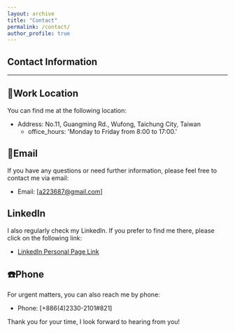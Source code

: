 ```yaml
---
layout: archive
title: "Contact"
permalink: /contact/
author_profile: true
---
```


## Contact Information
______________________



## :office:Work Location

You can find me at the following location:

* Address: No.11, Guangming Rd., Wufong, Taichung City, Taiwan
  - office_hours: 'Monday to Friday from 8:00 to 17:00.'

## :email:Email

If you have any questions or need further information, please feel free to contact me via email:

* Email: [a223687@gmail.com]

## LinkedIn

I also regularly check my LinkedIn. If you prefer to find me there, please click on the following link:

* [LinkedIn Personal Page Link](linkedin.com/in/yiting-xiao)

## :phone:Phone

For urgent matters, you can also reach me by phone:

* Phone: [+886(4)2330-2101#821]

Thank you for your time, I look forward to hearing from you!





     
  